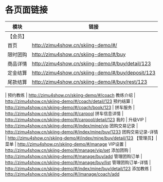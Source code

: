 # 各页面链接

模块|链接
---|---
【会员】 |
首页 | http://zimu4show.cn/skiing-demo/#/
限时团购 | http://zimu4show.cn/skiing-demo/#/buy
商品详情 | http://zimu4show.cn/skiing-demo/#/buy/detail/123
定金结算 | http://zimu4show.cn/skiing-demo/#/buy/deposit/123
尾款结算 | http://zimu4show.cn/skiing-demo/#/buy/rest/123
 |
预约教练 | http://zimu4show.cn/skiing-demo/#/coach
教练介绍 | http://zimu4show.cn/skiing-demo/#/coach/detail/123
预约结算 | http://zimu4show.cn/skiing-demo/#/coach/book/123
 |
拼车服务 | http://zimu4show.cn/skiing-demo/#/carpool
拼车信息详情 | http://zimu4show.cn/skiing-demo/#/carpool/detail/123
我的 |
升级VIP | http://zimu4show.cn/skiing-demo/#/index/mine/vip
团购交易记录 | http://zimu4show.cn/skiing-demo/#/index/mine/buy/1233
团购交易记录-详情 | http://zimu4show.cn/skiing-demo/#/index/mine/buy/detail/123
【管理员】|
菜单 | http://zimu4show.cn/skiing-demo/#/manage
VIP设置 | http://zimu4show.cn/skiing-demo/#/manage/vip/set
添加团购 | http://zimu4show.cn/skiing-demo/#/manage/buy/add
管理团购订单 | http://zimu4show.cn/skiing-demo/#/manage/buy/list
管理团购订单-详情 | http://zimu4show.cn/skiing-demo/#/index/mine/buy/detail/123
添加教练 | http://zimu4show.cn/skiing-demo/#//manage/coach/add
